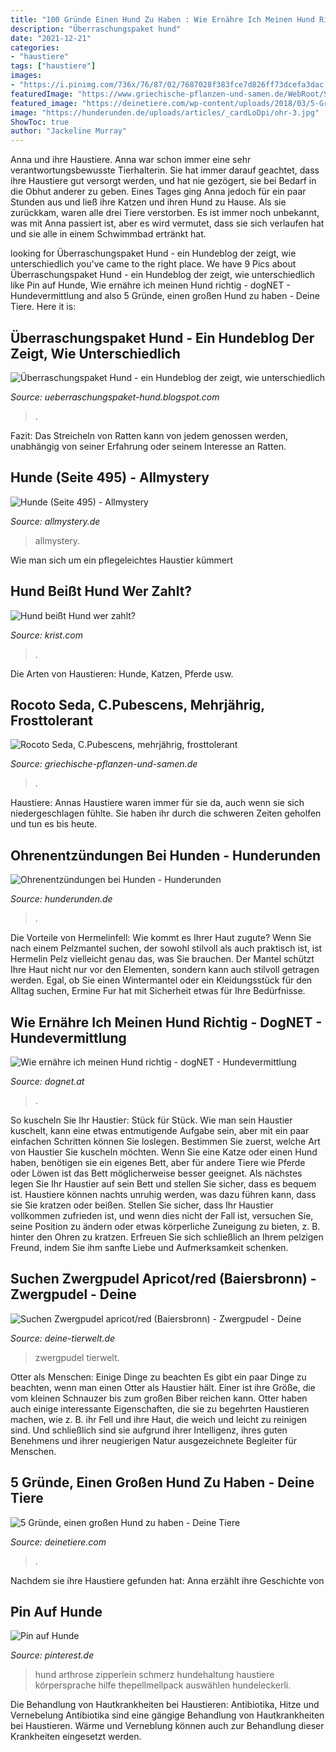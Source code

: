 ```yaml
---
title: "100 Gründe Einen Hund Zu Haben : Wie Ernähre Ich Meinen Hund Richtig"
description: "Überraschungspaket hund"
date: "2021-12-21"
categories:
- "haustiere"
tags: ["haustiere"]
images:
- "https://i.pinimg.com/736x/76/87/02/7687028f383fce7d826ff73dcefa3dac.jpg"
featuredImage: "https://www.griechische-pflanzen-und-samen.de/WebRoot/Store17/Shops/61827386/48CA/6DFC/CB12/500F/B8C6/C0A8/28BD/32FB/chili_0020_rocoto_0020_seda.jpg"
featured_image: "https://deinetiere.com/wp-content/uploads/2018/03/5-Gründe-einen-großen-Hund-zu-haben.jpg"
image: "https://hunderunden.de/uploads/articles/_cardLoDpi/ohr-3.jpg"
ShowToc: true
author: "Jackeline Murray"
---
```



Anna und ihre Haustiere.
Anna war schon immer eine sehr verantwortungsbewusste Tierhalterin. Sie hat immer darauf geachtet, dass ihre Haustiere gut versorgt werden, und hat nie gezögert, sie bei Bedarf in die Obhut anderer zu geben. Eines Tages ging Anna jedoch für ein paar Stunden aus und ließ ihre Katzen und ihren Hund zu Hause. Als sie zurückkam, waren alle drei Tiere verstorben. Es ist immer noch unbekannt, was mit Anna passiert ist, aber es wird vermutet, dass sie sich verlaufen hat und sie alle in einem Schwimmbad ertränkt hat.

	

		
looking for Überraschungspaket Hund - ein Hundeblog der zeigt, wie unterschiedlich you've came to the right place. We have 9 Pics about Überraschungspaket Hund - ein Hundeblog der zeigt, wie unterschiedlich like Pin auf Hunde, Wie ernähre ich meinen Hund richtig - dogNET - Hundevermittlung and also 5 Gründe, einen großen Hund zu haben - Deine Tiere. Here it is:
		
    
## Überraschungspaket Hund - Ein Hundeblog Der Zeigt, Wie Unterschiedlich

<img loading=lazy src="https://3.bp.blogspot.com/-FR-uv3ypxng/VNjS8yR_3sI/AAAAAAAAUno/zdZnmt9QohE/s1600/150131%2B(12).JPG" onerror="this.onerror=null;this.src='https://tse1.mm.bing.net/th?id=OIP.pSTA158xXWmf_IIbyU7lXAHaEh&amp;pid=15.1';" alt="Überraschungspaket Hund - ein Hundeblog der zeigt, wie unterschiedlich">

_Source: ueberraschungspaket-hund.blogspot.com_

>. 

	

Fazit: Das Streicheln von Ratten kann von jedem genossen werden, unabhängig von seiner Erfahrung oder seinem Interesse an Ratten.

    
## Hunde (Seite 495) - Allmystery

<img loading=lazy src="https://www.allmystery.de/static/upics/8af612_Screenshot_2015-04-19-21-00-04.png" onerror="this.onerror=null;this.src='https://tse3.mm.bing.net/th?id=OIP.7UCzAj0saUnBO9GitG9xwAHaEK&amp;pid=15.1';" alt="Hunde (Seite 495) - Allmystery">

_Source: allmystery.de_

>allmystery. 

	

Wie man sich um ein pflegeleichtes Haustier kümmert

    
## Hund Beißt Hund Wer Zahlt?

<img loading=lazy src="https://www.krist.com/news/images/hund-beisst-hund.jpg" onerror="this.onerror=null;this.src='https://tse2.mm.bing.net/th?id=OIP.SbeP2k6zNRUxZA3OFVg3IQHaCE&amp;pid=15.1';" alt="Hund beißt Hund wer zahlt?">

_Source: krist.com_

>. 

	

Die Arten von Haustieren: Hunde, Katzen, Pferde usw.

    
## Rocoto Seda, C.Pubescens, Mehrjährig, Frosttolerant

<img loading=lazy src="https://www.griechische-pflanzen-und-samen.de/WebRoot/Store17/Shops/61827386/48CA/6DFC/CB12/500F/B8C6/C0A8/28BD/32FB/chili_0020_rocoto_0020_seda.jpg" onerror="this.onerror=null;this.src='https://tse4.mm.bing.net/th?id=OIP.rJkoi5MxKwDWnSjwI1f8PgHaDY&amp;pid=15.1';" alt="Rocoto Seda, C.Pubescens, mehrjährig, frosttolerant">

_Source: griechische-pflanzen-und-samen.de_

>. 

	

Haustiere: Annas Haustiere waren immer für sie da, auch wenn sie sich niedergeschlagen fühlte. Sie haben ihr durch die schweren Zeiten geholfen und tun es bis heute.

    
## Ohrenentzündungen Bei Hunden - Hunderunden

<img loading=lazy src="https://hunderunden.de/uploads/articles/_cardLoDpi/ohr-3.jpg" onerror="this.onerror=null;this.src='https://tse3.mm.bing.net/th?id=OIP.aH1-AuUVPZgTnjrlI8QxgQHaFj&amp;pid=15.1';" alt="Ohrenentzündungen bei Hunden - Hunderunden">

_Source: hunderunden.de_

>. 

	

Die Vorteile von Hermelinfell: Wie kommt es Ihrer Haut zugute?
Wenn Sie nach einem Pelzmantel suchen, der sowohl stilvoll als auch praktisch ist, ist Hermelin Pelz vielleicht genau das, was Sie brauchen. Der Mantel schützt Ihre Haut nicht nur vor den Elementen, sondern kann auch stilvoll getragen werden. Egal, ob Sie einen Wintermantel oder ein Kleidungsstück für den Alltag suchen, Ermine Fur hat mit Sicherheit etwas für Ihre Bedürfnisse.

    
## Wie Ernähre Ich Meinen Hund Richtig - DogNET - Hundevermittlung

<img loading=lazy src="https://dognet.at/wp/wp-content/uploads/2018/04/dog-2714897_1920.jpg" onerror="this.onerror=null;this.src='https://tse3.mm.bing.net/th?id=OIP.svfskvDSjKnt8JwDkFlWnwHaE8&amp;pid=15.1';" alt="Wie ernähre ich meinen Hund richtig - dogNET - Hundevermittlung">

_Source: dognet.at_

>. 

	

So kuscheln Sie Ihr Haustier: Stück für Stück.
Wie man sein Haustier kuschelt, kann eine etwas entmutigende Aufgabe sein, aber mit ein paar einfachen Schritten können Sie loslegen. Bestimmen Sie zuerst, welche Art von Haustier Sie kuscheln möchten. Wenn Sie eine Katze oder einen Hund haben, benötigen sie ein eigenes Bett, aber für andere Tiere wie Pferde oder Löwen ist das Bett möglicherweise besser geeignet. Als nächstes legen Sie Ihr Haustier auf sein Bett und stellen Sie sicher, dass es bequem ist. Haustiere können nachts unruhig werden, was dazu führen kann, dass sie Sie kratzen oder beißen. Stellen Sie sicher, dass Ihr Haustier vollkommen zufrieden ist, und wenn dies nicht der Fall ist, versuchen Sie, seine Position zu ändern oder etwas körperliche Zuneigung zu bieten, z. B. hinter den Ohren zu kratzen. Erfreuen Sie sich schließlich an Ihrem pelzigen Freund, indem Sie ihm sanfte Liebe und Aufmerksamkeit schenken.

    
## Suchen Zwergpudel Apricot/red (Baiersbronn) - Zwergpudel - Deine

<img loading=lazy src="https://www.deine-tierwelt.de/fotos/126026243_xl.jpg" onerror="this.onerror=null;this.src='https://tse4.mm.bing.net/th?id=OIP.sDxdPmmXv3vHr72wEfb-EAHaKG&amp;pid=15.1';" alt="Suchen Zwergpudel apricot/red (Baiersbronn) - Zwergpudel - Deine">

_Source: deine-tierwelt.de_

>zwergpudel tierwelt. 

	

Otter als Menschen: Einige Dinge zu beachten
Es gibt ein paar Dinge zu beachten, wenn man einen Otter als Haustier hält. Einer ist ihre Größe, die vom kleinen Schnauzer bis zum großen Biber reichen kann. Otter haben auch einige interessante Eigenschaften, die sie zu begehrten Haustieren machen, wie z. B. ihr Fell und ihre Haut, die weich und leicht zu reinigen sind. Und schließlich sind sie aufgrund ihrer Intelligenz, ihres guten Benehmens und ihrer neugierigen Natur ausgezeichnete Begleiter für Menschen.

    
## 5 Gründe, Einen Großen Hund Zu Haben - Deine Tiere

<img loading=lazy src="https://deinetiere.com/wp-content/uploads/2018/03/5-Gründe-einen-großen-Hund-zu-haben.jpg" onerror="this.onerror=null;this.src='https://tse1.mm.bing.net/th?id=OIP.JAJ-_cCgRRjX6rkRGN_CDAHaE8&amp;pid=15.1';" alt="5 Gründe, einen großen Hund zu haben - Deine Tiere">

_Source: deinetiere.com_

>. 

	

Nachdem sie ihre Haustiere gefunden hat: Anna erzählt ihre Geschichte von

    
## Pin Auf Hunde

<img loading=lazy src="https://i.pinimg.com/736x/76/87/02/7687028f383fce7d826ff73dcefa3dac.jpg" onerror="this.onerror=null;this.src='https://tse3.mm.bing.net/th?id=OIP.H4TPI_PaVTSwY9NByltv9AHaLG&amp;pid=15.1';" alt="Pin auf Hunde">

_Source: pinterest.de_

>hund arthrose zipperlein schmerz hundehaltung haustiere körpersprache hilfe thepellmellpack auswählen hundeleckerli. 

	

Die Behandlung von Hautkrankheiten bei Haustieren: Antibiotika, Hitze und Vernebelung
Antibiotika sind eine gängige Behandlung von Hautkrankheiten bei Haustieren. Wärme und Verneblung können auch zur Behandlung dieser Krankheiten eingesetzt werden.


